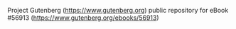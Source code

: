 Project Gutenberg (https://www.gutenberg.org) public repository for
eBook #56913 (https://www.gutenberg.org/ebooks/56913)
